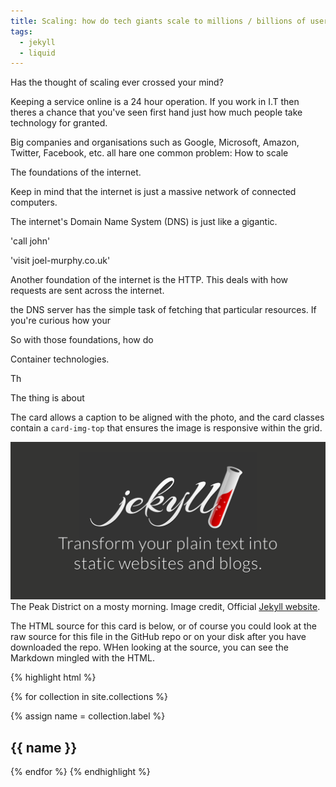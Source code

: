 ```yaml
---
title: Scaling: how do tech giants scale to millions / billions of users?
tags:
  - jekyll
  - liquid
---
```


Has the thought of scaling ever crossed your mind?

Keeping a service online is a 24 hour operation. If you work in I.T then theres a chance that 
you've seen first hand just how much people take technology for granted.

Big companies and organisations such as Google, Microsoft, Amazon, Twitter, Facebook, etc.
all hare one common problem: How to scale

The foundations of the internet.

Keep in mind that the internet is just a massive network of connected computers.

The internet's Domain Name System (DNS) is just like a gigantic.

'call john'

'visit joel-murphy.co.uk'

Another foundation of the internet is the HTTP. This deals with how requests are sent across the internet.

the DNS server has the simple task of fetching that particular resources. If you're curious how your 

So with those foundations, how do 

Container technologies.

Th

The thing is about 



<!--more-->

The card allows a caption to be aligned with the photo, and the card classes contain a `card-img-top` that ensures the image is responsive within the grid.

<div class="card mb-3">
    <img class="card-img-top" src="/static/img/jekyll-logo.png" />
    <div class="card-body bg-light">
        <div class="card-text">
            The Peak District on a mosty morning. Image credit, Official <a href="https://jekyllrb.com/">Jekyll website</a>.
        </div>
    </div>
</div>

The HTML source for this card is below, or of course you could look at the raw source for this file in the GitHub repo or on your disk after you have downloaded the repo. WHen looking at the source, you can see the Markdown mingled with the HTML.

{% highlight html %}

{% for collection in site.collections %}

  {% assign name = collection.label %}

  <section>
    <h1>{{ name }}</h1>
   
  </section>

{% endfor %}
{% endhighlight %}